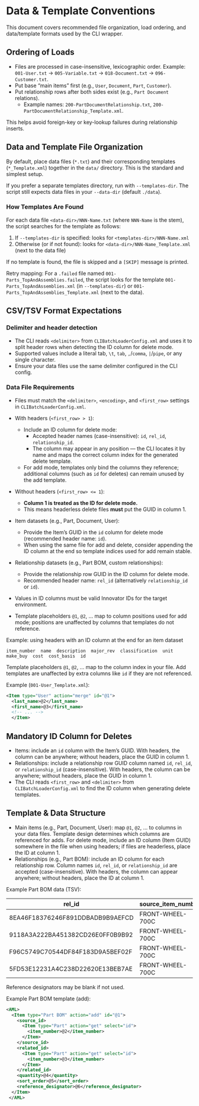 # Data & Template Conventions

This document covers recommended file organization, load ordering, and data/template formats used by the CLI wrapper.

## Ordering of Loads

- Files are processed in case-insensitive, lexicographic order.
  Example: `001-User.txt` → `005-Variable.txt` → `018-Document.txt` → `096-Customer.txt`.
- Put base “main items” first (e.g., `User`, `Document`, `Part`, `Customer`).
- Put relationship rows after both sides exist (e.g., `Part Document` relations).
  - Example names: `200-PartDocumentRelationship.txt`, `200-PartDocumentRelationship_Template.xml`.

This helps avoid foreign-key or key-lookup failures during relationship inserts.

## Data and Template File Organization

By default, place data files (`*.txt`) and their corresponding templates (`*_Template.xml`) together in the `data/` directory. This is the standard and simplest setup.

If you prefer a separate templates directory, run with `--templates-dir`. The script still expects data files in your `--data-dir` (default `./data`).

### How Templates Are Found

For each data file `<data-dir>/NNN-Name.txt` (where `NNN-Name` is the stem), the script searches for the template as follows:

1) If `--templates-dir` is specified: looks for `<templates-dir>/NNN-Name.xml`
2) Otherwise (or if not found): looks for `<data-dir>/NNN-Name_Template.xml` (next to the data file)

If no template is found, the file is skipped and a `[SKIP]` message is printed.

Retry mapping: For a `.failed` file named `001-Parts_TopAndAssemblies.failed`, the script looks for the template `001-Parts_TopAndAssemblies.xml` (in `--templates-dir`) or `001-Parts_TopAndAssemblies_Template.xml` (next to the data).

## CSV/TSV Format Expectations

### Delimiter and header detection

- The CLI reads `<delimiter>` from `CLIBatchLoaderConfig.xml` and uses it to split header rows when detecting the ID column for delete mode.
- Supported values include a literal tab, `\t`, `tab`, `,`/`comma`, `|`/`pipe`, or any single character.
- Ensure your data files use the same delimiter configured in the CLI config.

### Data File Requirements

- Files must match the `<delimiter>`, `<encoding>`, and `<first_row>` settings in `CLIBatchLoaderConfig.xml`.
- With headers (`<first_row> > 1`):
  - Include an ID column for delete mode:
    - Accepted header names (case-insensitive): `id`, `rel_id`, `relationship_id`.
    - The column may appear in any position — the CLI locates it by name and maps the correct column index for the generated delete template.
  - For add mode, templates only bind the columns they reference; additional columns (such as `id` for deletes) can remain unused by the add template.
- Without headers (`<first_row> <= 1`):
  - **Column 1 is treated as the ID for delete mode.**
  - This means headerless delete files **must** put the GUID in column 1.


- Item datasets (e.g., Part, Document, User):
  - Provide the Item’s GUID in the `id` column for delete mode (recommended header name: `id`).
  - When using the same file for add and delete, consider appending the ID column at the end so template indices used for add remain stable.
- Relationship datasets (e.g., Part BOM, custom relationships):
  - Provide the relationship row GUID in the ID column for delete mode.
  - Recommended header name: `rel_id` (alternatively `relationship_id` or `id`).
- Values in ID columns must be valid Innovator IDs for the target environment.
- Template placeholders `@1`, `@2`, … map to column positions used for add mode; positions are unaffected by columns that templates do not reference.


Example: using headers with an ID column at the end for an item dataset

```
item_number  name  description  major_rev  classification  unit  make_buy  cost  cost_basis  id
```

Template placeholders `@1`, `@2`, … map to the column index in your file. Add templates are unaffected by extra columns like `id` if they are not referenced.

Example (`001-User_Template.xml`):

```xml
<Item type="User" action="merge" id="@1">
  <last_name>@2</last_name>
  <first_name>@3</first_name>
  <!-- ... -->
  </Item>
```


## Mandatory ID Column for Deletes

- Items: include an `id` column with the Item’s GUID. With headers, the column can be anywhere; without headers, place the GUID in column 1.
- Relationships: include a relationship row GUID column named `id`, `rel_id`, or `relationship_id` (case-insensitive). With headers, the column can be anywhere; without headers, place the GUID in column 1.
- The CLI reads `<first_row>` and `<delimiter>` from `CLIBatchLoaderConfig.xml` to find the ID column when generating delete templates.


## Template & Data Structure

- Main items (e.g., Part, Document, User): map `@1`, `@2`, … to columns in your data files. Template design determines which columns are referenced for adds. For delete mode, include an ID column (Item GUID) somewhere in the file when using headers; if files are headerless, place the ID at column 1.
- Relationships (e.g., Part BOM): include an ID column for each relationship row. Column names `id`, `rel_id`, or `relationship_id` are accepted (case-insensitive). With headers, the column can appear anywhere; without headers, place the ID at column 1.

Example Part BOM data (TSV):

| rel_id                           | source_item_number  | related_item_number | quantity | sort_order | reference_designator |
|----------------------------------|---------------------|---------------------|----------|------------|----------------------|
| 8EA46F18376246F891DDBADB9B9AEFCD | FRONT-WHEEL-700C    | HUB-FR-100QR        | 1        | 10         |                      |
| 9118A3A222BA451382CD26E0FF0B9B92 | FRONT-WHEEL-700C    | RIM-700C-24H        | 1        | 20         |                      |
| F96C5749C70544DF84F183D9A5BEF02F | FRONT-WHEEL-700C    | SPOKE-272           | 24       | 30         |                      |
| 5FD53E12231A4C238D22620E13BEB7AE | FRONT-WHEEL-700C    | NIPPLE-14G          | 24       | 40         |                      |

Reference designators may be blank if not used.

Example Part BOM template (add):

```xml
<AML>
  <Item type="Part BOM" action="add" id="@1">
    <source_id>
      <Item type="Part" action="get" select="id">
        <item_number>@2</item_number>
      </Item>
    </source_id>
    <related_id>
      <Item type="Part" action="get" select="id">
        <item_number>@3</item_number>
      </Item>
    </related_id>
    <quantity>@4</quantity>
    <sort_order>@5</sort_order>
    <reference_designator>@6</reference_designator>
  </Item>
 </AML>
```
